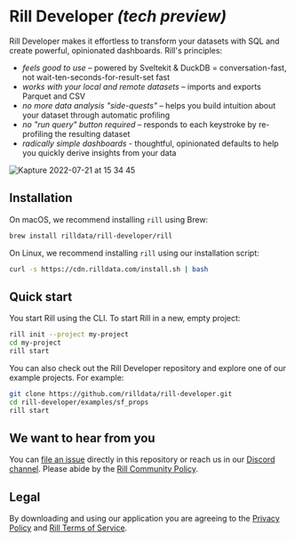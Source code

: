 # Rill Developer **_(tech preview)_**
Rill Developer makes it effortless to transform your datasets with SQL and create powerful, opinionated dashboards. Rill's principles:

- *feels good to use* – powered by Sveltekit & DuckDB = conversation-fast, not wait-ten-seconds-for-result-set fast
- *works with your local and remote datasets* – imports and exports Parquet and CSV
- *no more data analysis "side-quests"* – helps you build intuition about your dataset through automatic profiling
- *no "run query" button required* – responds to each keystroke by re-profiling the resulting dataset
- *radically simple dashboards* - thoughtful, opinionated defaults to help you quickly derive insights from your data

![Kapture 2022-07-21 at 15 34 45](https://user-images.githubusercontent.com/5587788/180313797-ef50ec6e-fc2d-4072-bb77-b2acf59205d7.gif "732257485")

## Installation

On macOS, we recommend installing `rill` using Brew:

```bash
brew install rilldata/rill-developer/rill
```

On Linux, we recommend installing `rill` using our installation script:

```bash
curl -s https://cdn.rilldata.com/install.sh | bash
```

<!-- TODO: Add docs link here -->

## Quick start

You start Rill using the CLI. To start Rill in a new, empty project:

```bash
rill init --project my-project
cd my-project
rill start
```

You can also check out the Rill Developer repository and explore one of our example projects. For example:

```bash
git clone https://github.com/rilldata/rill-developer.git
cd rill-developer/examples/sf_props
rill start
```

## We want to hear from you

You can [file an issue](https://github.com/rilldata/rill-developer/issues/new/choose) directly in this repository or reach us in our [Discord channel](https://bit.ly/3unvA05). Please abide by the [Rill Community Policy](https://github.com/rilldata/rill-developer/blob/main/COMMUNITY-POLICY.md).

## Legal
By downloading and using our application you are agreeing to the [Privacy Policy](https://www.rilldata.com/legal/privacy) and [Rill Terms of Service](https://www.rilldata.com/legal/tos).
